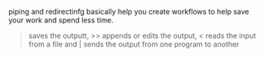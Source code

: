  piping and redirectinfg basically help you create workflows to help save your work and spend less time. 
 > saves the outputt, >> appends or edits the output, < reads the input from a file and | sends the output from one program to another

